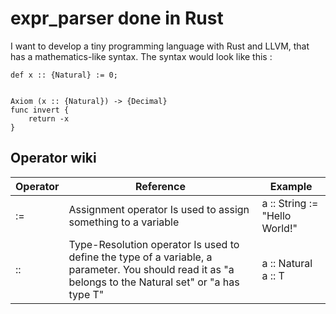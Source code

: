 # expr_parser done in Rust

I want to develop a tiny programming language with Rust and LLVM, that has a mathematics-like syntax.
The syntax would look like this :

```
def x :: {Natural} := 0;


Axiom (x :: {Natural}) -> {Decimal}
func invert {
	return -x
}
```

## Operator wiki
| Operator | Reference                                                                                                                                              | Example                       |
|----------|--------------------------------------------------------------------------------------------------------------------------------------------------------|-------------------------------|
| :=       | Assignment operator Is used to assign something to a variable                                                                                          | a :: String := "Hello World!" |
| ::       | Type-Resolution operator Is used to define the type of a variable, a parameter. You should read it as "a belongs to the Natural set" or "a has type T" | a :: Natural a :: T           |
